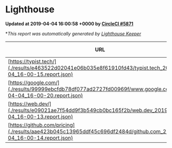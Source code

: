 
# Lighthouse

**Updated at 2019-04-04 16:00:58 +0000 by [CircleCI #5871](https://circleci.com/gh/ItinerisLtd/lighthouse-keeper-example/5871)**

**This report was automatically generated by [Lighthouse Keeper](https://github.com/itinerisltd/lighthouse-keeper)*

| URL | Performance | Accessibility | Best Practices | SEO | PWA | Updated At |
| --- | --- | --- | --- | --- | --- | --- |
| [https://typist.tech/](./results/e463522d02041e06b035e8f61910fd43/typist.tech_2019-04-04_16-00-15.report.json) | 1 |  |  |  |  | 2019-04-04T16:00:15.306Z |
| [https://google.com/](./results/99999ebcfdb78df077ad2727fd00969f/www.google.com_2019-04-04_16-00-20.report.json) | 0.95 | 0.71 | 0.93 | 0.8 | 0.58 | 2019-04-04T16:00:20.766Z |
| [https://web.dev/](./results/e09021ae7f54dd9f3b549cb0bc165f2b/web.dev_2019-04-04_16-00-13.report.json) | 0.97 | 0.93 | 0.93 | 0.96 | 1 | 2019-04-04T16:00:13.778Z |
| [https://github.com/pricing](./results/aae423b045c13965ddf45c696df2484d/github.com_2019-04-04_16-00-14.report.json) | 0.87 | 0.89 | 0.93 | 0.9 | 0.58 | 2019-04-04T16:00:14.566Z |
